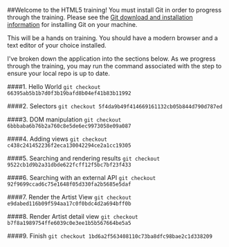 ##Welcome to the HTML5 training!
You must install Git in order to progress through the training. Please see the [Git download and installation information](http://git-scm.com/book/en/Getting-Started-Installing-Git) for installing Git on your machine.

This will be a hands on training. You should have a modern browser and a text editor of your choice installed.

I've broken down the application into the sections below. As we progress through the training, you may run the command associated with the step to ensure your local repo is up to date.

####1. Hello World
```git checkout 66395ab5b1b7d0f3b19bafd8b04ef41b83b11992```

####2. Selectors
```git checkout 5f4da9b49f414669161132cb05b844d790d787ed```

####3. DOM manipulation 
```git checkout 6bbbaba6b76b2a760c8e5de6ec9973058e09a087```

####4. Adding views
```git checkout c438c241452236f2eca130042294ce2a1cc19305```

####5. Searching and rendering results 
```git checkout 9522cb1d9b2a31dbde622fcff12f5bc7bf23f433```

####6. Searching with an external API 
```git checkout 92f9699ccad6c75e1648f05d330fa2b5685e5daf```

####7. Render the Artist View 
```git checkout e9dabed116b09f594aa17c0f0bdc4d2a694bff0b```

####8. Render Artist detail view
```git checkout b7f8a1989754ffe6039c0e3ee1b5b567664be5a5```

####9. Finish
```git checkout 1bd6a2f563408110c73ba8dfc98bae2c1d338209```
